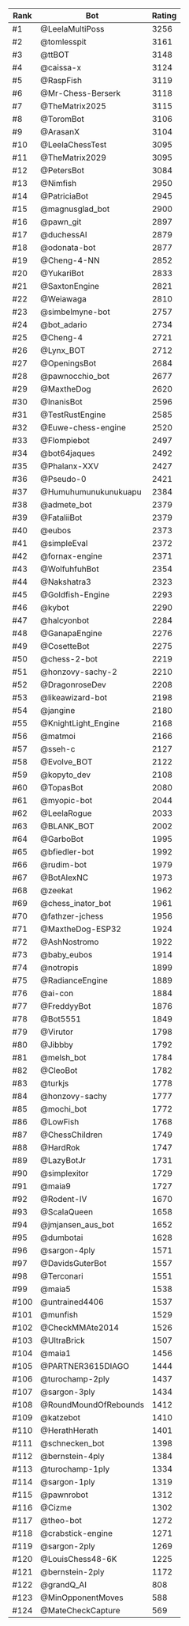 Rank|Bot|Rating
---|---|---
#1|@LeelaMultiPoss|3256
#2|@tomlesspit|3161
#3|@ttBOT|3148
#4|@caissa-x|3124
#5|@RaspFish|3119
#6|@Mr-Chess-Berserk|3118
#7|@TheMatrix2025|3115
#8|@ToromBot|3106
#9|@ArasanX|3104
#10|@LeelaChessTest|3095
#11|@TheMatrix2029|3095
#12|@PetersBot|3084
#13|@Nimfish|2950
#14|@PatriciaBot|2945
#15|@magnusglad_bot|2900
#16|@pawn_git|2897
#17|@duchessAI|2879
#18|@odonata-bot|2877
#19|@Cheng-4-NN|2852
#20|@YukariBot|2833
#21|@SaxtonEngine|2821
#22|@Weiawaga|2810
#23|@simbelmyne-bot|2757
#24|@bot_adario|2734
#25|@Cheng-4|2721
#26|@Lynx_BOT|2712
#27|@OpeningsBot|2684
#28|@pawnocchio_bot|2677
#29|@MaxtheDog|2620
#30|@InanisBot|2596
#31|@TestRustEngine|2585
#32|@Euwe-chess-engine|2520
#33|@Flompiebot|2497
#34|@bot64jaques|2492
#35|@Phalanx-XXV|2427
#36|@Pseudo-0|2421
#37|@Humuhumunukunukuapu|2384
#38|@admete_bot|2379
#39|@FataliiBot|2379
#40|@eubos|2373
#41|@simpleEval|2372
#42|@fornax-engine|2371
#43|@WolfuhfuhBot|2354
#44|@Nakshatra3|2323
#45|@Goldfish-Engine|2293
#46|@kybot|2290
#47|@halcyonbot|2284
#48|@GanapaEngine|2276
#49|@CosetteBot|2275
#50|@chess-2-bot|2219
#51|@honzovy-sachy-2|2210
#52|@DragonroseDev|2208
#53|@likeawizard-bot|2198
#54|@jangine|2180
#55|@KnightLight_Engine|2168
#56|@matmoi|2166
#57|@sseh-c|2127
#58|@Evolve_BOT|2122
#59|@kopyto_dev|2108
#60|@TopasBot|2080
#61|@myopic-bot|2044
#62|@LeelaRogue|2033
#63|@BLANK_BOT|2002
#64|@GarboBot|1995
#65|@bfiedler-bot|1992
#66|@rudim-bot|1979
#67|@BotAlexNC|1973
#68|@zeekat|1962
#69|@chess_inator_bot|1961
#70|@fathzer-jchess|1956
#71|@MaxtheDog-ESP32|1924
#72|@AshNostromo|1922
#73|@baby_eubos|1914
#74|@notropis|1899
#75|@RadianceEngine|1889
#76|@ai-con|1884
#77|@FreddyyBot|1876
#78|@Bot5551|1849
#79|@Virutor|1798
#80|@Jibbby|1792
#81|@melsh_bot|1784
#82|@CleoBot|1782
#83|@turkjs|1778
#84|@honzovy-sachy|1777
#85|@mochi_bot|1772
#86|@LowFish|1768
#87|@ChessChildren|1749
#88|@HardRok|1747
#89|@LazyBotJr|1731
#90|@simplexitor|1729
#91|@maia9|1727
#92|@Rodent-IV|1670
#93|@ScalaQueen|1658
#94|@jmjansen_aus_bot|1652
#95|@dumbotai|1628
#96|@sargon-4ply|1571
#97|@DavidsGuterBot|1557
#98|@Terconari|1551
#99|@maia5|1538
#100|@untrained4406|1537
#101|@munfish|1529
#102|@CheckMMAte2014|1526
#103|@UltraBrick|1507
#104|@maia1|1456
#105|@PARTNER3615DIAGO|1444
#106|@turochamp-2ply|1437
#107|@sargon-3ply|1434
#108|@RoundMoundOfRebounds|1412
#109|@katzebot|1410
#110|@HerathHerath|1401
#111|@schnecken_bot|1398
#112|@bernstein-4ply|1384
#113|@turochamp-1ply|1334
#114|@sargon-1ply|1319
#115|@pawnrobot|1312
#116|@Cizme|1302
#117|@theo-bot|1272
#118|@crabstick-engine|1271
#119|@sargon-2ply|1269
#120|@LouisChess48-6K|1225
#121|@bernstein-2ply|1172
#122|@grandQ_AI|808
#123|@MinOpponentMoves|588
#124|@MateCheckCapture|569
